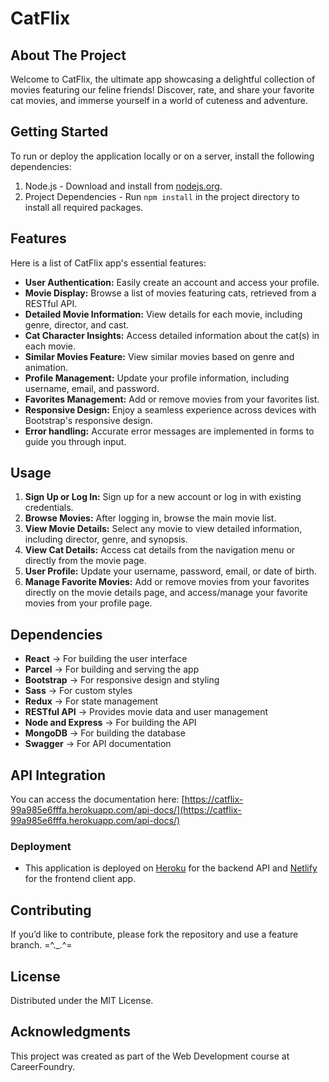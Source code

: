 # CatFlix

## About The Project

Welcome to CatFlix, the ultimate app showcasing a delightful collection of movies featuring our feline friends! Discover, rate, and share your favorite cat movies, and immerse yourself in a world of cuteness and adventure.

## Getting Started
To run or deploy the application locally or on a server, install the following dependencies:

1. Node.js - Download and install from [nodejs.org](nodejs.org).
2. Project Dependencies - Run `npm install` in the project directory to install all required packages.

## Features

Here is a list of CatFlix app's essential features:

- **User Authentication:** Easily create an account and access your profile.
- **Movie Display:** Browse a list of movies featuring cats, retrieved from a RESTful API.
- **Detailed Movie Information:** View details for each movie, including genre, director, and cast.
- **Cat Character Insights:** Access detailed information about the cat(s) in each movie.
- **Similar Movies Feature:** View similar movies based on genre and animation.
- **Profile Management:** Update your profile information, including username, email, and password.
- **Favorites Management:** Add or remove movies from your favorites list.
- **Responsive Design:** Enjoy a seamless experience across devices with Bootstrap's responsive design.
- **Error handling:** Accurate error messages are implemented in forms to guide you through input.

## Usage

1. **Sign Up or Log In:** Sign up for a new account or log in with existing credentials.
2. **Browse Movies:** After logging in, browse the main movie list.
3. **View Movie Details:** Select any movie to view detailed information, including director, genre, and synopsis.
4. **View Cat Details:** Access cat details from the navigation menu or directly from the movie page.
5. **User Profile:** Update your username, password, email, or date of birth.
6. **Manage Favorite Movies:** Add or remove movies from your favorites directly on the movie details page, and access/manage your favorite movies from your profile page.

## Dependencies

- **React** → For building the user interface
- **Parcel** → For building and serving the app
- **Bootstrap** → For responsive design and styling
- **Sass** → For custom styles
- **Redux** → For state management
- **RESTful API** → Provides movie data and user management
- **Node and Express** → For building the API
- **MongoDB** → For building the database
- **Swagger** → For API documentation

## API Integration

You can access the documentation here: [https://catflix-99a985e6fffa.herokuapp.com/api-docs/](https://catflix-99a985e6fffa.herokuapp.com/api-docs/)

### Deployment
- This application is deployed on [Heroku](your-heroku-app-url) for the backend API and [Netlify](your-netlify-app-url) for the frontend client app.

## Contributing

If you’d like to contribute, please fork the repository and use a feature branch. =^._.^=

## License

Distributed under the MIT License.

## Acknowledgments

This project was created as part of the Web Development course at CareerFoundry.

